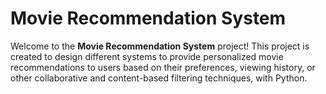 # Movie Recommendation System

Welcome to the **Movie Recommendation System** project! This project is created to design different systems to provide personalized movie recommendations to users based on their preferences, viewing history, or other collaborative and content-based filtering techniques, with Python.
